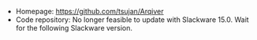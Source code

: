 - Homepage: https://github.com/tsujan/Arqiver
- Code repository:
No longer feasible to update with Slackware 15.0. Wait for the following Slackware version.
